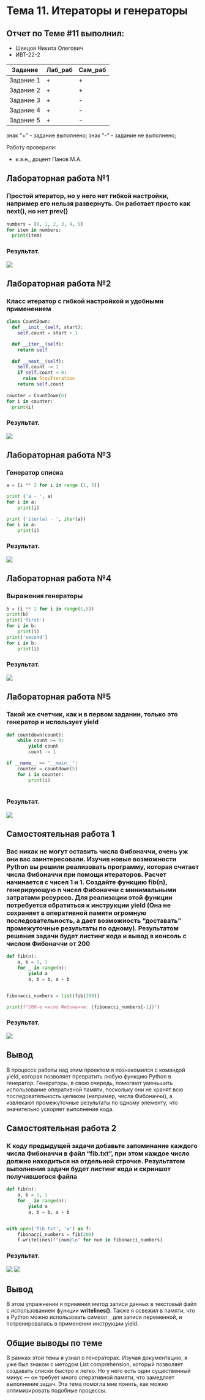 # Тема 11. Итераторы и генераторы
## Отчет по Теме #11 выполнил:
- Швецов Никита Олегович
- ИВТ-22-2

| Задание | Лаб_раб | Сам_раб |
| ------ | ------ | ------ |
| Задание 1 | + | + |
| Задание 2 | + | + |
| Задание 3 | + | - |
| Задание 4 | + | - |
| Задание 5 | + | - |

знак "+" - задание выполнено; знак "-" - задание не выполнено;

Работу проверили:
- к.э.н., доцент Панов М.А.

## Лабораторная работа №1
### Простой итератор, но у него нет гибкой настройки, например его нельзя развернуть. Он работает просто как next(), но нет prev()

``` python
numbers = [0, 1, 2, 3, 4, 5]
for item in numbers:
  print(item)
```
### Результат.

![](https://github.com/qweezzty/Software_Engineering/blob/main/phtot/L11_1.png)

## Лабораторная работа №2
### Класс итератор с гибкой настройкой и удобными применением

```python
class CountDown:
  def __init__(self, start):
    self.count = start + 1

  def __iter__(self):
    return self
  
  def __next__(self):
    self.count -= 1
    if self.count < 0:
      raise StopIteration
    return self.count
  
counter = CountDown(6)
for i in counter:
  print(i)
```
### Результат.

![](https://github.com/qweezzty/Software_Engineering/blob/main/phtot/L11_2.png)

## Лабораторная работа №3
### Генератор списка

```python
a = [i ** 2 for i in range (1, 5)]

print ('a - ', a)
for i in a:
    print(i)

print ('iter(a) - ', iter(a))
for i in a:
    print(i)
```
### Результат.

![](https://github.com/qweezzty/Software_Engineering/blob/main/phtot/L11_3.png)

## Лабораторная работа №4
### Выражения генераторы

```python
b = (i ** 2 for i in range(1,5))
print(b)
print('first')
for i in b:
    print(i)
print('second')
for i in b:
    print(i)
```
### Результат.

![](https://github.com/qweezzty/Software_Engineering/blob/main/phtot/L11_4.png)


## Лабораторная работа №5
### Такой же счетчик, как и в первом задании, только это генератор и использует yield

```python
def countdown(count):
    while count >= 0:
        yield count
        count -= 1

if __name__ == '__main__':
    counter = countdown(5)
    for i in counter:
        print(i)
        
```
### Результат.

![](https://github.com/qweezzty/Software_Engineering/blob/main/phtot/L11_5.png)


## Самостоятельная работа 1
### Вас никак не могут оставить числа Фибоначчи, очень уж они вас заинтересовали. Изучив новые возможности Python вы решили реализовать программу, которая считает числа Фибоначчи при помощи итераторов. Расчет начинается с чисел 1 и 1. Создайте функцию fib(n), генерирующую n чисел Фибоначчи с минимальными затратами ресурсов. Для реализации этой функции потребуется обратиться к инструкции yield (Она не сохраняет в оперативной памяти огромную последовательность, а дает возможность “доставать” промежуточные результаты по одному). Результатом решения задачи будет листинг кода и вывод в консоль с числом Фибоначчи от 200

```python
def fib(n):
    a, b = 1, 1
    for _ in range(n):
        yield a
        a, b = b, a + b


fibonacci_numbers = list(fib(200))

print(f"200-е число Фибоначчи: {fibonacci_numbers[-1]}")
```

### Результат.

![](https://github.com/qweezzty/Software_Engineering/blob/main/phtot/S11_1.png)

## Вывод

В процессе работы над этим проектом я познакомился с командой yield, которая позволяет превратить любую функцию Python в генератор. Генераторы, в свою очередь, помогают уменьшить использование оперативной памяти, поскольку они не хранят всю последовательность целиком (например, числа Фибоначчи), а извлекают промежуточные результаты по одному элементу, что значительно ускоряет выполнение кода.
## Самостоятельная работа 2
### К коду предыдущей задачи добавьте запоминание каждого числа Фибоначчи в файл “fib.txt”, при этом каждое число должно находиться на отдельной строчке. Результатом выполнения задачи будет листинг кода и скриншот получившегося файла
```python
def fib(n):
    a, b = 1, 1
    for _ in range(n):
        yield a
        a, b = b, a + b


with open('fib.txt', 'w') as f:
    fibonacci_numbers = fib(200)
    f.writelines(f"{num}\n" for num in fibonacci_numbers)
```

### Результат.

![](https://github.com/qweezzty/Software_Engineering/blob/main/phtot/S11_2(1).png)
![](https://github.com/qweezzty/Software_Engineering/blob/main/phtot/S11_2(2).png)
## Вывод

В этом упражнении я применил метод записи данных в текстовый файл с использованием функции **writelines()**. Также я освежил в памяти, что в Python можно использовать символ `_` для записи переменной, и потренировалась в применении инструкции yield.

## Общие выводы по теме

В рамках этой темы я узнал о генераторах. Изучая документацию, я уже был знаком с методом List comprehension, который позволяет создавать списки быстро и легко. Но у него есть один существенный минус — он требует много оперативной памяти, что замедляет выполнение задач. Эта тема помогла мне понять, как можно оптимизировать подобные процессы.

